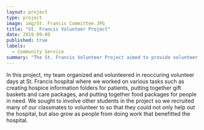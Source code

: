```yaml
---
layout: project
type: project
image: img/St. Francis Committee.JPG
title: "St. Francis Volunteer Project"
date: 2019-09-08
published: true
labels:
  - Community Service
summary: "The St. Francis Volunteer Project aimed to provide volunteer service in various areas to St. Francis Hospital to alleviate the workload of the hospital workers to allow them to focus on more critical tasks. "
---
```


In this project, my team organized and volunteered in reoccuring volunteer days at St. Francis hospital where we worked on various tasks such as creating hospice information folders for patients, putting together gift baskets and care packages, and putting together food packages for people in need. We sought to involve other students in the project so we recruited many of our classmates to volunteer to so that they could not only help out the hospital, but also grow as people from doing work that benefitted the hospital. 
